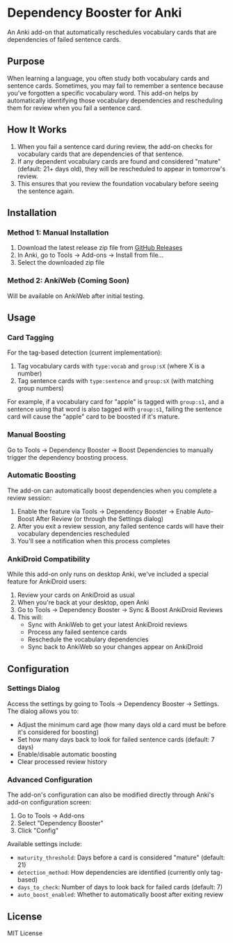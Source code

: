 # Dependency Booster for Anki

An Anki add-on that automatically reschedules vocabulary cards that are dependencies of failed sentence cards.

## Purpose

When learning a language, you often study both vocabulary cards and sentence cards. Sometimes, you may fail to remember a sentence because you've forgotten a specific vocabulary word. This add-on helps by automatically identifying those vocabulary dependencies and rescheduling them for review when you fail a sentence card.

## How It Works

1. When you fail a sentence card during review, the add-on checks for vocabulary cards that are dependencies of that sentence.
2. If any dependent vocabulary cards are found and considered "mature" (default: 21+ days old), they will be rescheduled to appear in tomorrow's review.
3. This ensures that you review the foundation vocabulary before seeing the sentence again.

## Installation

### Method 1: Manual Installation

1. Download the latest release zip file from [GitHub Releases](https://github.com/beniscoding/anki-dependency-booster/releases)
2. In Anki, go to Tools → Add-ons → Install from file...
3. Select the downloaded zip file

### Method 2: AnkiWeb (Coming Soon)

Will be available on AnkiWeb after initial testing.

## Usage

### Card Tagging

For the tag-based detection (current implementation):

1. Tag vocabulary cards with `type:vocab` and `group:sX` (where X is a number)
2. Tag sentence cards with `type:sentence` and `group:sX` (with matching group numbers)

For example, if a vocabulary card for "apple" is tagged with `group:s1`, and a sentence using that word is also tagged with `group:s1`, failing the sentence card will cause the "apple" card to be boosted if it's mature.

### Manual Boosting

Go to Tools → Dependency Booster → Boost Dependencies to manually trigger the dependency boosting process.

### Automatic Boosting

The add-on can automatically boost dependencies when you complete a review session:

1. Enable the feature via Tools → Dependency Booster → Enable Auto-Boost After Review 
   (or through the Settings dialog)
2. After you exit a review session, any failed sentence cards will have their vocabulary dependencies rescheduled
3. You'll see a notification when this process completes

### AnkiDroid Compatibility

While this add-on only runs on desktop Anki, we've included a special feature for AnkiDroid users:

1. Review your cards on AnkiDroid as usual
2. When you're back at your desktop, open Anki
3. Go to Tools → Dependency Booster → Sync & Boost AnkiDroid Reviews
4. This will:
   - Sync with AnkiWeb to get your latest AnkiDroid reviews
   - Process any failed sentence cards
   - Reschedule the vocabulary dependencies
   - Sync back to AnkiWeb so your changes appear on AnkiDroid

## Configuration

### Settings Dialog

Access the settings by going to Tools → Dependency Booster → Settings. The dialog allows you to:

- Adjust the minimum card age (how many days old a card must be before it's considered for boosting)
- Set how many days back to look for failed sentence cards (default: 7 days)
- Enable/disable automatic boosting
- Clear processed review history

### Advanced Configuration

The add-on's configuration can also be modified directly through Anki's add-on configuration screen:

1. Go to Tools → Add-ons
2. Select "Dependency Booster"
3. Click "Config"

Available settings include:

- `maturity_threshold`: Days before a card is considered "mature" (default: 21)
- `detection_method`: How dependencies are identified (currently only tag-based)
- `days_to_check`: Number of days to look back for failed cards (default: 7)
- `auto_boost_enabled`: Whether to automatically boost after exiting review

## License

MIT License